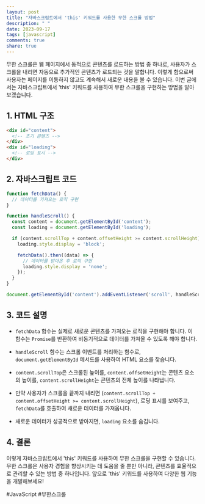 ```yaml
---
layout: post
title: "자바스크립트에서 'this' 키워드를 사용한 무한 스크롤 방법"
description: " "
date: 2023-09-17
tags: [javascript]
comments: true
share: true
---
```


무한 스크롤은 웹 페이지에서 동적으로 콘텐츠를 로드하는 방법 중 하나로, 사용자가 스크롤을 내리면 자동으로 추가적인 콘텐츠가 로드되는 것을 말합니다. 이렇게 함으로써 사용자는 페이지를 이동하지 않고도 계속해서 새로운 내용을 볼 수 있습니다. 이번 글에서는 자바스크립트에서 'this' 키워드를 사용하여 무한 스크롤을 구현하는 방법을 알아보겠습니다.

## 1. HTML 구조

```html
<div id="content">
  <!-- 초기 콘텐츠 -->
</div>
<div id="loading">
  <!-- 로딩 표시 -->
</div>
```

## 2. 자바스크립트 코드

```javascript
function fetchData() {
  // 데이터를 가져오는 로직 구현
}

function handleScroll() {
  const content = document.getElementById('content');
  const loading = document.getElementById('loading');

  if (content.scrollTop + content.offsetHeight >= content.scrollHeight) {
    loading.style.display = 'block';

    fetchData().then((data) => {
      // 데이터를 받아온 후 로직 구현
      loading.style.display = 'none';
    });
  }
}

document.getElementById('content').addEventListener('scroll', handleScroll);
```

## 3. 코드 설명

- `fetchData` 함수는 실제로 새로운 콘텐츠를 가져오는 로직을 구현해야 합니다. 이 함수는 `Promise`를 반환하여 비동기적으로 데이터를 가져올 수 있도록 해야 합니다.

- `handleScroll` 함수는 스크롤 이벤트를 처리하는 함수로, `document.getElementById` 메서드를 사용하여 HTML 요소를 찾습니다.

- `content.scrollTop`은 스크롤된 높이를, `content.offsetHeight`는 콘텐츠 요소의 높이를, `content.scrollHeight`는 콘텐츠의 전체 높이를 나타냅니다.

- 만약 사용자가 스크롤을 끝까지 내리면 (`content.scrollTop + content.offsetHeight >= content.scrollHeight`), 로딩 표시를 보여주고, `fetchData`를 호출하여 새로운 데이터를 가져옵니다.

- 새로운 데이터가 성공적으로 받아지면, `loading` 요소를 숨깁니다.

## 4. 결론

이렇게 자바스크립트에서 'this' 키워드를 사용하여 무한 스크롤을 구현할 수 있습니다. 무한 스크롤은 사용자 경험을 향상시키는 데 도움을 줄 뿐만 아니라, 콘텐츠를 효율적으로 관리할 수 있는 방법 중 하나입니다. 앞으로 'this' 키워드를 사용하여 다양한 웹 기능을 개발해보세요!

#JavaScript #무한스크롤
